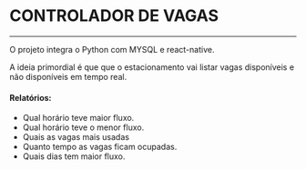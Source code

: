 # CONTROLADOR DE VAGAS
----------------------
O projeto integra o Python com MYSQL e react-native.

A ideia primordial é que que o estacionamento vai listar vagas disponíveis e não disponíveis em tempo real.

#### Relatórios:
 - Qual horário teve maior fluxo.
 - Qual horário teve o menor fluxo.
 - Quais as vagas mais usadas
 - Quanto tempo as vagas ficam ocupadas.
 - Quais dias tem maior fluxo. 
